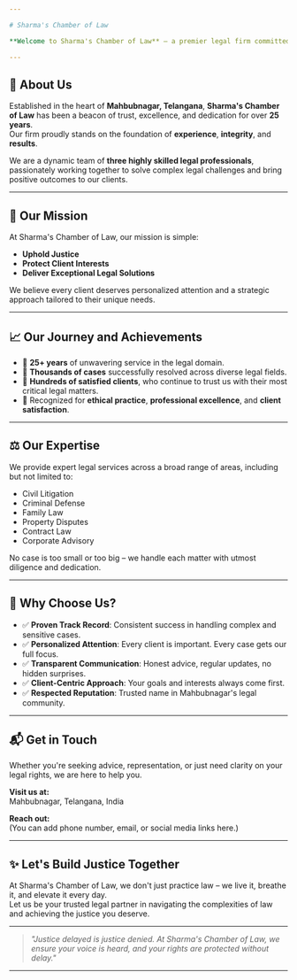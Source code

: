 ```yaml
---

# Sharma's Chamber of Law

**Welcome to Sharma's Chamber of Law** – a premier legal firm committed to delivering justice, protecting rights, and empowering our clients with exceptional legal representation.

---
```


## 📍 About Us

Established in the heart of **Mahbubnagar, Telangana**, **Sharma's Chamber of Law** has been a beacon of trust, excellence, and dedication for over **25 years**.  
Our firm proudly stands on the foundation of **experience**, **integrity**, and **results**.

We are a dynamic team of **three highly skilled legal professionals**, passionately working together to solve complex legal challenges and bring positive outcomes to our clients.

---

## 🎯 Our Mission

At Sharma's Chamber of Law, our mission is simple:

- **Uphold Justice**
- **Protect Client Interests**
- **Deliver Exceptional Legal Solutions**

We believe every client deserves personalized attention and a strategic approach tailored to their unique needs.

---

## 📈 Our Journey and Achievements

- 🔹 **25+ years** of unwavering service in the legal domain.
- 🔹 **Thousands of cases** successfully resolved across diverse legal fields.
- 🔹 **Hundreds of satisfied clients**, who continue to trust us with their most critical legal matters.
- 🔹 Recognized for **ethical practice**, **professional excellence**, and **client satisfaction**.

---

## ⚖️ Our Expertise

We provide expert legal services across a broad range of areas, including but not limited to:

- Civil Litigation
- Criminal Defense
- Family Law
- Property Disputes
- Contract Law
- Corporate Advisory

No case is too small or too big – we handle each matter with utmost diligence and dedication.

---

## 🤝 Why Choose Us?

- ✅ **Proven Track Record**: Consistent success in handling complex and sensitive cases.
- ✅ **Personalized Attention**: Every client is important. Every case gets our full focus.
- ✅ **Transparent Communication**: Honest advice, regular updates, no hidden surprises.
- ✅ **Client-Centric Approach**: Your goals and interests always come first.
- ✅ **Respected Reputation**: Trusted name in Mahbubnagar's legal community.

---

## 📬 Get in Touch

Whether you're seeking advice, representation, or just need clarity on your legal rights, we are here to help you.

**Visit us at:**  
Mahbubnagar, Telangana, India

**Reach out:**  
(You can add phone number, email, or social media links here.)

---

## ✨ Let's Build Justice Together

At Sharma's Chamber of Law, we don't just practice law – we live it, breathe it, and elevate it every day.  
Let us be your trusted legal partner in navigating the complexities of law and achieving the justice you deserve.

---

> _"Justice delayed is justice denied. At Sharma's Chamber of Law, we ensure your voice is heard, and your rights are protected without delay."_

---
